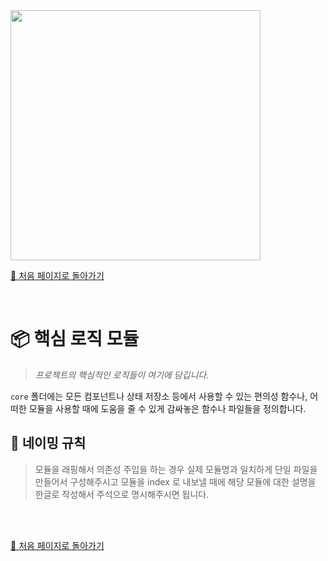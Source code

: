 <img src="https://i.imgur.com/R2wksCG.png" width="400"/>

<br/>

[🧲 처음 페이지로 돌아가기](https://github.com/AhaOfficial/nuxt-template)

<br/>

# 📦 핵심 로직 모듈

> *프로젝트의 핵심적인 로직들이 여기에 담깁니다.*

`core` 폴더에는 모든 컴포넌트나 상태 저장소 등에서 사용할 수 있는 편의성 함수나, 어떠한 모듈을 사용할 때에 도움을 줄 수 있게 감싸놓은 함수나 파일들을 정의합니다.



## 📝 네이밍 규칙

> 모듈을 래핑해서 의존성 주입을 하는 경우 실제 모듈명과 일치하게 단일 파일을 만들어서 구성해주시고 모듈을 index 로 내보낼 때에 해당 모듈에 대한 설명을 한글로 작성해서 주석으로 명시해주시면 됩니다.

<br/><br/>

[🧲 처음 페이지로 돌아가기](https://github.com/AhaOfficial/nuxt-template)
